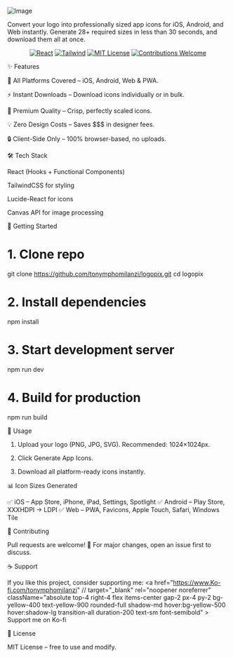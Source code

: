 ![Image](https://github.com/user-attachments/assets/a254a6fc-a608-4ebf-9c73-d0466f32cbc3)


Convert your logo into professionally sized app icons for iOS, Android, and Web instantly.
Generate 28+ required sizes in less than 30 seconds, and download them all at once.

<p align="center">  </p> <p align="center"> <a href="https://react.dev/"><img src="https://img.shields.io/badge/Built%20with-React-61DAFB?logo=react&logoColor=white" alt="React"/></a> <a href="https://tailwindcss.com/"><img src="https://img.shields.io/badge/Styled%20with-TailwindCSS-38B2AC?logo=tailwindcss&logoColor=white" alt="Tailwind"/></a> <a href="LICENSE"><img src="https://img.shields.io/badge/License-MIT-green.svg" alt="MIT License"/></a> <a href="https://github.com/your-username/logopix/issues"><img src="https://img.shields.io/badge/Contributions-Welcome-blue.svg" alt="Contributions Welcome"/></a> </p>

✨ Features

📱 All Platforms Covered – iOS, Android, Web & PWA.

⚡ Instant Downloads – Download icons individually or in bulk.

🎨 Premium Quality – Crisp, perfectly scaled icons.

💡 Zero Design Costs – Saves $$$ in designer fees.

🔒 Client-Side Only – 100% browser-based, no uploads.


🛠 Tech Stack

React (Hooks + Functional Components)

TailwindCSS for styling

Lucide-React for icons

Canvas API for image processing

🚀 Getting Started
# 1. Clone repo
git clone https://github.com/tonymphomilanzi/logopix.git
cd logopix

# 2. Install dependencies
npm install

# 3. Start development server
npm run dev

# 4. Build for production
npm run build



🎯 Usage

1. Upload your logo (PNG, JPG, SVG). Recommended: 1024×1024px.

2. Click Generate App Icons.

3. Download all platform-ready icons instantly.

📊 Icon Sizes Generated

✅ iOS – App Store, iPhone, iPad, Settings, Spotlight
✅ Android – Play Store, XXXHDPI → LDPI
✅ Web – PWA, Favicons, Apple Touch, Safari, Windows Tile

🤝 Contributing

Pull requests are welcome! 🚀
For major changes, open an issue first to discuss.

☕ Support

If you like this project, consider supporting me: <a 
        href="https://www.Ko-fi.com/tonymphomilanzi" //
        target="_blank" 
        rel="noopener noreferrer"
        className="absolute top-4 right-4 flex items-center gap-2 px-4 py-2 bg-yellow-400 text-yellow-900 rounded-full shadow-md hover:bg-yellow-500 hover:shadow-lg transition-all duration-200 text-sm font-semibold"
      >
        <Coffee className="w-4 h-4 " />
        Support me on Ko-fi
      </a>


📄 License

MIT License – free to use and modify.
